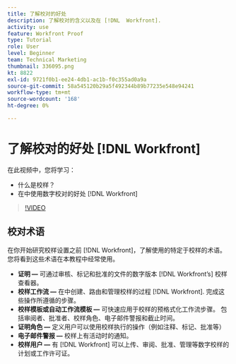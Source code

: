 ```yaml
---
title: 了解校对的好处
description: 了解校对的含义以及在 [!DNL  Workfront].
activity: use
feature: Workfront Proof
type: Tutorial
role: User
level: Beginner
team: Technical Marketing
thumbnail: 336095.png
kt: 8822
exl-id: 9721f0b1-ee24-4db1-ac1b-f0c355ad0a9a
source-git-commit: 58a545120b29a5f492344b89b77235e548e94241
workflow-type: tm+mt
source-wordcount: '168'
ht-degree: 0%

---
```


# 了解校对的好处 [!DNL Workfront]

在此视频中，您将学习：

* 什么是校样？
* 在中使用数字校对的好处 [!DNL Workfront]

>[!VIDEO](https://video.tv.adobe.com/v/336095/?quality=12)

## 校对术语

在你开始研究校样设置之前 [!DNL  Workfront]，了解使用的特定于校样的术语。 您将看到这些术语在本教程中经常使用。

* **证明 —** 可通过审核、标记和批准的文件的数字版本 [!DNL Workfront’s] 校样查看器。
* **校样工作流 —** 在中创建、路由和管理校样的过程 [!DNL Workfront]. 完成这些操作所遵循的步骤。
* **校样模板或自动工作流模板 —** 可快速应用于校样的预格式化工作流步骤。 包括审阅者、批准者、校样角色、电子邮件警报和截止时间。
* **证明角色 —** 定义用户可以使用校样执行的操作（例如注释、标记、批准等）
* **电子邮件警报 —** 校样上有活动时的通知。
* **校样用户 —** 有 [!DNL Workfront] 可以上传、审阅、批准、管理等数字校样的计划或工作许可证。

<!--
For a complete list of [!DNL Workfront] proof terms, download this guide.
-->
